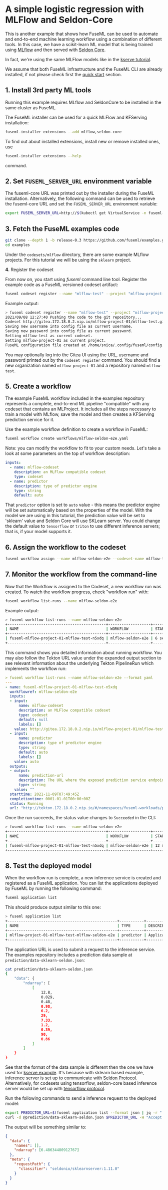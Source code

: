 # A simple logistic regression with MLFlow and Seldon-Core

This is another example that shows how FuseML can be used to automate and end-to-end machine learning workflow
using a combination of different tools. In this case, we have a scikit-learn ML model that is being trained
using [MLflow](https://mlflow.org/) and then served with [Seldon Core](https://www.seldon.io/tech/products/core/).

In fact, we're using the same MLFlow models like in the [kserve tutorial](kserve-basic.md).

We assume that both FuseML infrastructure and the FuseML CLI are already installed, if not please
check first the [quick start](../quickstart.md) section.

## 1. Install 3rd party ML tools

Running this example requires MLflow and SeldonCore to be installed in the same cluster as FuseML.

The FuseML installer can be used for a quick MLFlow and KFServing installation:

```bash
fuseml-installer extensions --add mlflow,seldon-core
```

To find out about installed extensions, install new or remove installed ones, use

```bash
fuseml-installer extensions --help
```

command.

## 2. Set `FUSEML_SERVER_URL` environment variable

The fuseml-core URL was printed out by the installer during the FuseML installation. Alternatively, the
following command can be used to retrieve the fuseml-core URL and set the `FUSEML_SERVER_URL` environment variable:

```bash
export FUSEML_SERVER_URL=http://$(kubectl get VirtualService -n fuseml-core fuseml-core -o jsonpath="{.spec.hosts[0]}")
```

## 3. Fetch the FuseML examples code

```bash
git clone --depth 1 -b release-0.3 https://github.com/fuseml/examples.git
cd examples
```

Under the `codesets/mlflow` directory, there are some example MLflow projects. For this tutorial we will be using the
`sklearn` project.

**4.** Register the codeset

From now on, you start using _fuseml_ command line tool. Register the example code as a FuseML versioned codeset artifact:

```bash
fuseml codeset register --name "mlflow-test" --project "mlflow-project-01" codesets/mlflow/sklearn
```

Example output:

```bash
> fuseml codeset register --name "mlflow-test" --project "mlflow-project-01" codesets/mlflow/sklearn
2021/09/08 12:27:40 Pushing the code to the git repository...
Codeset http://gitea.172.18.0.2.nip.io/mlflow-project-01/mlflow-test.git successfully registered
Saving new username into config file as current username.
Saving new password into config file as current password.
Setting mlflow-test as current codeset.
Setting mlflow-project-01 as current project.
FuseML configuration file created at /home/snica/.config/fuseml/config.yaml
```

You may optionally log into the Gitea UI using the URL, username and password printed out by the `codeset register` command. You should find a new organization named `mlflow-project-01` and a repository named `mlflow-test`.

## 5. Create a workflow

The example FuseML workflow included in the examples repository represents a complete, end-to-end ML pipeline "compatible" with any codeset that contains an MLProject. It includes all the steps necessary to train a model with MLflow, save the model and then creates a KFServing prediction service for it.

Use the example workflow definition to create a workflow in FuseML:

```bash
fuseml workflow create workflows/mlflow-seldon-e2e.yaml
```

Note: you can modify the workflow to fit to your custom needs. Let's take a look at some parameters on the top of workflow description:

```yaml
inputs:
  - name: mlflow-codeset
    description: an MLFlow compatible codeset
    type: codeset
  - name: predictor
    description: type of predictor engine
    type: string
    default: auto
```

That `predictor` option is set to `auto` value - this means the predictor engine will be set automatically based on the properties
of the model. With the model we are using in this tutorial, the prediction value will be set to 'sklearn' value and Seldon Core will use
SKLearn server. You could change the default value to `tensorflow` or `triton` to use different inference servers; that is, if your model supports it.

## 6. Assign the workflow to the codeset

```bash
fuseml workflow assign --name mlflow-seldon-e2e --codeset-name mlflow-test --codeset-project mlflow-project-01
```

## 7. Monitor the workflow from the command-line

Now that the Workflow is assigned to the Codeset, a new workflow run was created. To watch the workflow progress, check "workflow run" with:

```bash
fuseml workflow list-runs --name mlflow-seldon-e2e
```

Example output:

```bash
> fuseml workflow list-runs --name mlflow-seldon-e2e
+--------------------------------------------+-------------------+---------------+----------+---------+
| NAME                                       | WORKFLOW          | STARTED       | DURATION | STATUS  |
+--------------------------------------------+-------------------+---------------+----------+---------+
| fuseml-mlflow-project-01-mlflow-test-n5xdq | mlflow-seldon-e2e | 6 seconds ago | ---      | Running |
+--------------------------------------------+-------------------+---------------+----------+---------+
```

This command shows you detailed information about running workflow. You may also follow the Tekton URL value under the expanded output section to see relevant information about the underlying Tekton PipelineRun which implements the workflow run:

```yaml
> fuseml workflow list-runs --name mlflow-seldon-e2e --format yaml
---
- name: fuseml-mlflow-project-01-mlflow-test-n5xdq
  workflowref: mlflow-seldon-e2e
  inputs:
  - input:
      name: mlflow-codeset
      description: an MLFlow compatible codeset
      type: codeset
      default: null
      labels: []
    value: http://gitea.172.18.0.2.nip.io/mlflow-project-01/mlflow-test.git:main
  - input:
      name: predictor
      description: type of predictor engine
      type: string
      default: auto
      labels: []
    value: auto
  outputs:
  - output:
      name: prediction-url
      description: The URL where the exposed prediction service endpoint can be contacted to run predictions.
      type: string
    value: ""
  starttime: 2021-11-09T07:49:45Z
  completiontime: 0001-01-01T00:00:00Z
  status: Running
  url: "http://tekton.172.18.0.2.nip.io/#/namespaces/fuseml-workloads/pipelineruns/fuseml-mlflow-project-01-mlflow-test-n5xdq"
```

Once the run succeeds, the status value changes to `Succeeded` in the CLI:

```bash
> fuseml workflow list-runs --name mlflow-seldon-e2e
+--------------------------------------------+-------------------+----------------+------------+-----------+
| NAME                                       | WORKFLOW          | STARTED        | DURATION   | STATUS    |
+--------------------------------------------+-------------------+----------------+------------+-----------+
| fuseml-mlflow-project-01-mlflow-test-n5xdq | mlflow-seldon-e2e | 12 minutes ago | 10 minutes | Succeeded |
+--------------------------------------------+-------------------+----------------+------------+-----------+
```

## 8. Test the deployed model

When the workflow run is complete, a new inference service is created and registered as a FuseML application. You can list the applications deployed
by FuseML by running the following command:

```bash
fuseml application list
```

This should produce output similar to this one:

```bash
> fuseml application list
+-------------------------------------------------+-----------+-----------------------------------------------------+------------------------------------------------------------------------------------------------------------------------------------------------------------------------------+-------------------+
| NAME                                            | TYPE      | DESCRIPTION                                         | URL                                                                                                                                                                          | WORKFLOW          |
+-------------------------------------------------+-----------+-----------------------------------------------------+------------------------------------------------------------------------------------------------------------------------------------------------------------------------------+-------------------+
| mlflow-project-01-mlflow-test-mlflow-seldon-e2e | predictor | Application generated by mlflow-seldon-e2e workflow | http://mlflow-project-01-mlflow-test-mlflow-seldon-e2e.seldon.172.18.0.2.nip.io/seldon/fuseml-workloads/mlflow-project-01-mlflow-test-mlflow-seldon-e2e/api/v1.0/predictions | mlflow-seldon-e2e |
+-------------------------------------------------+-----------+-----------------------------------------------------+------------------------------------------------------------------------------------------------------------------------------------------------------------------------------+-------------------+
```

The application URL is used to submit a request to the inference service. The examples repository includes a prediction data sample at
`prediction/data-sklearn-seldon.json`:

```bash
cat prediction/data-sklearn-seldon.json
{
    "data": {
        "ndarray": [
            [
                12.8,
                0.029,
                0.48,
                0.98,
                6.2,
                29,
                7.33,
                1.2,
                0.39,
                90,
                0.86
            ]
        ]
    }
}
```

See that the format of the data sample is different then the one we have used for [kserve example](kserve-basic.md).
It's because with sklearn based example, inference server is set up to communicate with [Seldon Protocol](https://docs.seldon.io/projects/seldon-core/en/latest/graph/protocols.html#rest-and-grpc-seldon-protocol). Alternatively,
for codesets using tensorflow, seldon-core based inference server would be set up with [tensorflow protocol](https://docs.seldon.io/projects/seldon-core/en/latest/graph/protocols.html#rest-and-grpc-seldon-protocol).

Run the following commands to send a inference request to the deployed model:

```bash
export PREDICTOR_URL=$(fuseml application list --format json | jq -r ".[0].url")
curl -d @prediction/data-sklearn-seldon.json $PREDICTOR_URL -H "Accept: application/json" -H "Content-Type: application/json" | jq
```

The output will be something similar to:

```json
{
  "data": {
    "names": [],
    "ndarray": [6.48634480912767]
  },
  "meta": {
    "requestPath": {
      "classifier": "seldonio/sklearnserver:1.11.0"
    }
  }
}
```
